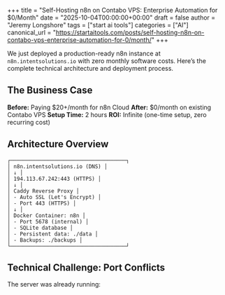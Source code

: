 +++
title = "Self-Hosting n8n on Contabo VPS: Enterprise Automation for $0/Month"
date = "2025-10-04T00:00:00+00:00"
draft = false
author = "Jeremy Longshore"
tags = ["start ai tools"]
categories = ["AI"]
canonical_url = "https://startaitools.com/posts/self-hosting-n8n-on-contabo-vps-enterprise-automation-for-0/month/"
+++

<p>We just deployed a production-ready n8n instance at <code>n8n.intentsolutions.io</code> with zero monthly software costs. Here’s the complete technical architecture and deployment process.</p>
<h2 id="the-business-case">The Business Case</h2>
<p><strong>Before:</strong> Paying $20+/month for n8n Cloud
<strong>After:</strong> $0/month on existing Contabo VPS
<strong>Setup Time:</strong> 2 hours
<strong>ROI:</strong> Infinite (one-time setup, zero recurring cost)</p>
<h2 id="architecture-overview">Architecture Overview</h2>
<pre tabindex="0"><code>┌─────────────────────────────────────┐
│ n8n.intentsolutions.io (DNS) │
│ ↓ │
│ 194.113.67.242:443 (HTTPS) │
│ ↓ │
│ Caddy Reverse Proxy │
│ - Auto SSL (Let's Encrypt) │
│ - Port 443 (HTTPS) │
│ ↓ │
│ Docker Container: n8n │
│ - Port 5678 (internal) │
│ - SQLite database │
│ - Persistent data: ./data │
│ - Backups: ./backups │
└─────────────────────────────────────┘
</code></pre><h2 id="technical-challenge-port-conflicts">Technical Challenge: Port Conflicts</h2>
<p>The server was already running:</p>
